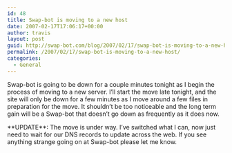 ```yaml
---
id: 48
title: Swap-bot is moving to a new host
date: 2007-02-17T17:06:17+00:00
author: travis
layout: post
guid: http://swap-bot.com/blog/2007/02/17/swap-bot-is-moving-to-a-new-host/
permalink: /2007/02/17/swap-bot-is-moving-to-a-new-host/
categories:
  - General
---
```

Swap-bot is going to be down for a couple minutes tonight as I begin the process of moving to a new server. I&#8217;ll start the move late tonight, and the site will only be down for a few minutes as I move around a few files in preparation for the move. It shouldn&#8217;t be too noticeable and the long term gain will be a Swap-bot that doesn&#8217;t go down as frequently as it does now.

\*\*UPDATE\*\*: The move is under way. I&#8217;ve switched what I can, now just need to wait for our DNS records to update across the web. If you see anything strange going on at Swap-bot please let me know.